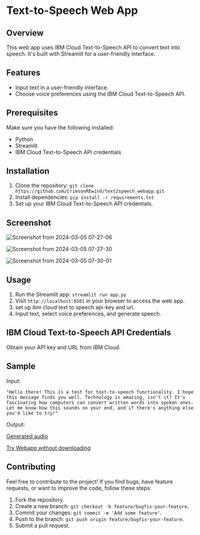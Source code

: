 # Text-to-Speech Web App

## Overview
This web app uses IBM Cloud Text-to-Speech API to convert text into speech. It's built with Streamlit for a user-friendly interface.

## Features
- Input text in a user-friendly interface.
- Choose voice preferences using the IBM Cloud Text-to-Speech API.


## Prerequisites
Make sure you have the following installed:
- Python
- Streamlit
- IBM Cloud Text-to-Speech API credentials

## Installation
1. Clone the repository: `git clone https://github.com/CrimsonREwind/text2speech_webapp.git`
2. Install dependencies: `pip install -r requirements.txt`
3. Set up your IBM Cloud Text-to-Speech API credentials.

## Screenshot
![Screenshot from 2024-03-05 07-27-06](https://github.com/CrimsonREwind/text2speech_webapp/assets/106526797/4c97a3a7-f6e4-4740-a35a-7280bac15134)

![Screenshot from 2024-03-05 07-27-30](https://github.com/CrimsonREwind/text2speech_webapp/assets/106526797/edff03e6-4479-462e-aa8c-9a4d9d208f32)

![Screenshot from 2024-03-05 07-30-01](https://github.com/CrimsonREwind/text2speech_webapp/assets/106526797/15a3d73b-a443-4043-ab0c-032665478439)


## Usage
1. Run the Streamlit app: `streamlit run app.py`
2. Visit `http://localhost:8501` in your browser to access the web app.
3. set up ibm cloud text to speech api-key and url.
4. Input text, select voice preferences, and generate speech.

## IBM Cloud Text-to-Speech API Credentials
Obtain your API key and URL from IBM Cloud.

## Sample

Input: 

```"Hello there! This is a test for text-to-speech functionality. I hope this message finds you well. Technology is amazing, isn't it? It's fascinating how computers can convert written words into spoken ones. Let me know how this sounds on your end, and if there's anything else you'd like to try!"```

Output: 

[Generated audio](https://raw.githubusercontent.com/CrimsonREwind/text2speech_webapp/16603ad9a7b0c12cba52391d617c8d74a55abc1f/sample/audio/generated.wav)

[Try Webapp without downloading](https://huggingface.co/spaces/TRTS/t2sibm_webapp)

## Contributing
Feel free to contribute to the project! If you find bugs, have feature requests, or want to improve the code, follow these steps:

1. Fork the repository.
2. Create a new branch: `git checkout -b feature/bugfix-your-feature`.
3. Commit your changes: `git commit -m 'Add some feature'`.
4. Push to the branch: `git push origin feature/bugfix-your-feature`.
5. Submit a pull request.
